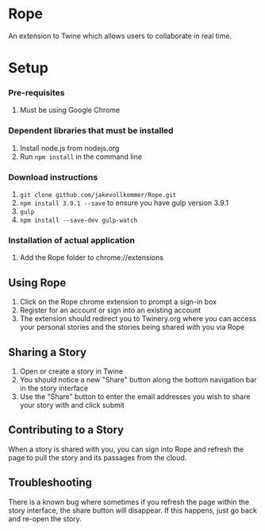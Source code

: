 # Rope
An extension to Twine which allows users to collaborate in real time.

# Setup

### Pre-requisites
1. Must be using Google Chrome

### Dependent libraries that must be installed
1. Install node.js from nodejs.org
2. Run `npm install` in the command line

### Download instructions
1. `git clone github.com/jakevollkommer/Rope.git`
1. `npm install 3.9.1 --save` to ensure you have gulp version 3.9.1
2. `gulp`
3. `npm install --save-dev gulp-watch`

### Installation of actual application
1. Add the Rope folder to chrome://extensions

## Using Rope

1. Click on the Rope chrome extension to prompt a sign-in box
2. Register for an account or sign into an existing account
3. The extension should redirect you to Twinery.org where you can access your
   personal stories and the stories being shared with you via Rope

## Sharing a Story

1. Open or create a story in Twine
2. You should notice a new "Share" button along the bottom navigation bar in the
   story interface
3. Use the "Share" button to enter the email addresses you wish to share your
   story with and click submit

## Contributing to a Story
When a story is shared with you, you can sign into Rope and refresh the page to
pull the story and its passages from the cloud.

## Troubleshooting
There is a known bug where sometimes if you refresh the page within the story
interface, the share button will disappear. If this happens, just go back and
re-open the story.
